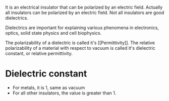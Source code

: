 It is an electrical insulator that can be polarized by an electric field. Actually all insulators can be polarized by an electric field. Not all insulators are good dielectrics.

Dielectrics are important for explaining various phenomena in electronics, optics, solid state physics and cell biophysics.

The polarizability of a dielectric is called it's [[Permittivity]]. The relative polarizability of a material with respect to vacuum is called it's dielectric constant, or relative permittivity.
# Dielectric constant
- For metals, it is 1, same as vacuum
- For all other insulators, the value is greater than 1.